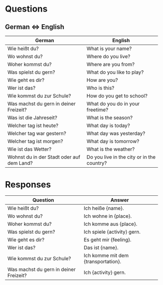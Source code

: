 # Questions

## German <=> English

| German | English |
| -------- | ------- |
| Wie heißt du? | What is your name? |
| Wo wohnst du? | Where do you live? |
| Woher kommst du? | Where are you from? |
| Was spielst du gern? | What do you like to play? |
| Wie geht es dir? | How are you? |
| Wer ist das? | Who is this? |
| Wie kommst du zur Schule? | How do you get to school? |
| Was machst du gern in deiner Freizeit? | What do you do in your freetime? |
| Was ist die Jahreseit? | What is the season? |
| Welcher tag ist heute? | What day is today? |
| Welcher tag war gestern? | What day was yesterday? |
| Welcher tag ist morgen? | What day is tomorrow? |
| Wie ist das Wetter? | What is the weather? |
| Wohnst du in der Stadt oder auf dem Land? | Do you live in the city or in the country? |

# Responses

|       Question       |       Answer             |
| -------------------- | ------------------------ |
| Wie heißt du?        | Ich heiße {name}.        |
| Wo wohnst du?        | Ich wohne in {place}.    |
| Woher kommst du?     | Ich komme aus {place}.   |
| Was spielst du gern? | Ich spiele {activity} gern. |
| Wie geht es dir?     | Es geht mir {feeling}. |
| Wer ist das?         | Das ist {name}. |
| Wie kommst du zur Schule? | Ich komme mit dem {transportation}. |
| Was machst du gern in deiner Freizeit? | Ich {activity} gern. |
